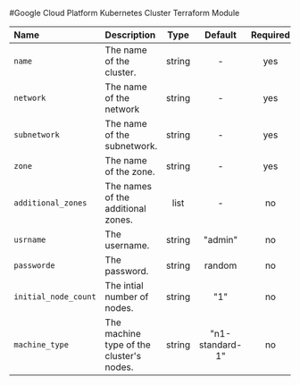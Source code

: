 #Google Cloud Platform Kubernetes Cluster Terraform Module


| Name                  | Description                                         |  Type  | Default | Required |
|:----------------------|:----------------------------------------------------|:------:|:-------:|:--------:|
| `name`                | The name of the cluster.                            | string |    -           |  yes   |
| `network`             | The name of the network                             | string |    -           |  yes   |
| `subnetwork`          | The name of the subnetwork.                         | string |    -           |  yes   |
| `zone`                | The name of the zone.                               | string |    -           |  yes   |
| `additional_zones`    | The names of the additional zones.                  | list   |    -           |  no    |
| `usrname`             | The username.                                       | string | "admin"        |  no    |	
| `passworde`	        | The password.	                                      | string | random         |  no    |
| `initial_node_count`	| The intial number of nodes.                         | string | "1"	        |  no    |
| `machine_type`	    | The machine type of the cluster's nodes.	          |string  |"n1-standard-1" |  no    |